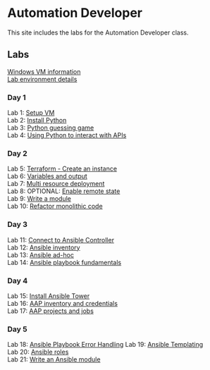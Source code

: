 # Automation Developer

This site includes the labs for the Automation Developer class.

## Labs
[Windows VM information](VM_access.md)   
[Lab environment details](https://docs.google.com/spreadsheets/d/1gTV6btPeIyyXylRkDn2_LNbWkf9BGU6wsi5eIb-ynLY/edit?usp=sharing)   



### Day 1
Lab 1: [Setup VM](labs/setup.md)   
Lab 2: [Install Python](labs/setup_python.md)   
Lab 3: [Python guessing game](labs/py_guessing-game)    
Lab 4: [Using Python to interact with APIs](labs/py-apis)      

### Day 2
Lab 5: [Terraform - Create an instance](labs/tf-first-instance)    
Lab 6: [Variables and output](labs/tf-variables-and-output)   
Lab 7: [Multi resource deployment](labs/tf-more-variables)   
Lab 8: OPTIONAL: [Enable remote state](labs/tf-remote-state)   
Lab 9: [Write a module](labs/tf-write-module)   
Lab 10: [Refactor monolithic code](labs/tf-refactor)   


### Day 3
Lab 11: [Connect to Ansible Controller](labs/setup/index.md)    
Lab 12: [Ansible inventory](labs/inventory)    
Lab 13: [Ansible ad-hoc](labs/ad-hoc)    
Lab 14: [Ansible playbook fundamentals](labs/playbook-fun)    


### Day 4
Lab 15: [Install Ansible Tower](labs/install-aap/)   
Lab 16: [AAP inventory and credentials](labs/aap-inventory-creds-ad-hoc/)     
Lab 17: [AAP projects and jobs](labs/aap-projects-templates-jobs/)   
   
  


### Day 5
Lab 18: [Ansible Playbook Error Handling](labs/error-handling/)
Lab 19: [Ansible Templating](labs/templates/)   
Lab 20: [Ansible roles](labs/roles/)   
Lab 21: [Write an Ansible module](labs/gh_module/)   
